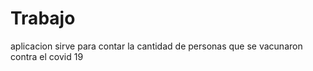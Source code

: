 # Trabajo
aplicacion
sirve  para  contar la cantidad de personas que se vacunaron contra el covid 19
